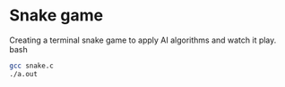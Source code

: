 # Snake game
Creating a terminal snake game to apply AI algorithms and watch it play.
bash
```bash
gcc snake.c 
./a.out 
```

